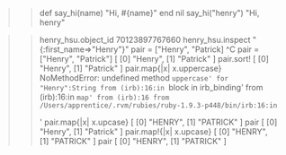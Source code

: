 >> def say_hi(name)
>>   "Hi, #{name}"
>>   end
nil
>> say_hi("henry")
"Hi, henry"
>>

>> henry_hsu.object_id
70123897767660
>> henry_hsu.inspect
"{:first_name=>\"Henry\"}"
>> pair = ["Henry", "Patrick]
^C
>> pair = ["Henry", "Patrick"]
[
    [0] "Henry",
    [1] "Patrick"
]
>> pair.sort!
[
    [0] "Henry",
    [1] "Patrick"
]
>> pair.map{|x| x.uppercase}
NoMethodError: undefined method `uppercase' for "Henry":String
  from (irb):16:in `block in irb_binding'
  from (irb):16:in `map'
  from (irb):16
  from /Users/apprentice/.rvm/rubies/ruby-1.9.3-p448/bin/irb:16:in `<main>'
>> pair.map{|x| x.upcase}
[
    [0] "HENRY",
    [1] "PATRICK"
]
>> pair
[
    [0] "Henry",
    [1] "Patrick"
]
>> pair.map!{|x| x.upcase}
[
    [0] "HENRY",
    [1] "PATRICK"
]
>> pair
[
    [0] "HENRY",
    [1] "PATRICK"
]